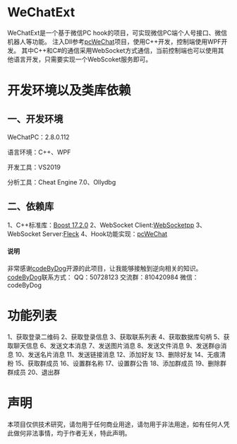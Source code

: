 
# WeChatExt
WeChatExt是一个基于微信PC hook的项目，可实现微信PC端个人号接口、微信机器人等功能。
注入Dll参考[pcWeChat](https://github.com/codeByDog/pcWechat.git)项目，使用C++开发，控制端使用WPF开发。
其中C++和C#的通信采用WebSocket方式通信，当前控制端也可以使用其他语言开发，只需要实现一个WebScoket服务即可。

# 开发环境以及类库依赖
## 一、开发环境
WeChatPC：2.8.0.112

语言环境：C++、WPF

开发工具：VS2019

分析工具：Cheat Engine 7.0、Ollydbg

## 二、依赖库
1、C++标准库：[Boost 17.2.0](https://www.boost.org/)
2、WebSocket Client:[WebSocketpp](https://github.com/zaphoyd/websocketpp.git)
3、WebSocket Server:[Fleck](https://github.com/statianzo/Fleck.git)
4、Hook功能实现：[pcWeChat](https://github.com/codeByDog/pcWechat.git)
#### 说明
非常感谢[codeByDog](https://github.com/codeByDog)开源的此项目，让我能够接触到逆向相关的知识。
[codeByDog](https://github.com/codeByDog)联系方式：
QQ：50728123
交流群：810420984
微信：codeByDog

# 功能列表
1、获取登录二维码
2、获取登录信息
3、获取联系列表
4、获取数据库句柄
5、获取聊天信息
6、发送文本消息
7、发送图片消息
8、发送文件消息
9、发送群@消息
10、发送名片消息
11、发送链接消息
12、添加好友
13、删除好友
14、无痕清粉
15、获取群成员
16、设置群名称
17、设置群公告
18、添加群成员
19、删除群群成员
20、退出群

# 声明

本项目仅供技术研究，请勿用于任何商业用途，请勿用于非法用途，如有任何人凭此做何非法事情，均于作者无关，特此声明。